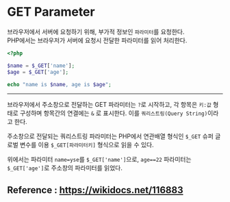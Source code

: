 # GET Parameter

브라우저에서 서버에 요청하기 위해, 부가적 정보인 `파라미터`를 요청한다.   
PHP에서는 브라우저가 서버에 요청시 전달한 파라미터를 읽어 처리한다.

```PHP
<?php

$name = $_GET['name'];
$age = $_GET['age'];

echo "name is $name, age is $age";
```

---

브라우저에서 주소창으로 전달하는 GET 파라미터는 `?`로 시작하고, 각 항목은 `키:값` 형태로 구성하며 항목간의 연결에는 `&` 로 표시한다. 이를 `쿼리스트링(Query String)`이라고 한다.

주소창으로 전달되는 쿼리스트링 파라미터는 PHP에서 연관배열 형식인 `$_GET` 슈퍼 글로벌 변수를 이용 `$_GET[파라미터키]` 형식으로 읽을 수 있다.

위에서는 파라미터 `name=yse`를 `$_GET['name']`으로, `age==22` 파라미터는 `$_GET['age']`로 주소창의 파라미터를 읽었다.

## Reference : https://wikidocs.net/116883